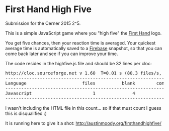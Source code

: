 # First Hand High Five

Submission for the Cerner 2015 2^5.

This is a simple JavaScript game where you "high five" the [First Hand](https://www.firsthandfoundation.org/) logo.  

You get five chances, then your reaction time is averaged.  Your quickest average time is automatically saved to a [Firebase](https://www.firebase.com/) snapshot, so that you can come back later and see if you can improve your time.  

The code resides in the highfive.js file and should be 32 lines per cloc:

<pre>
http://cloc.sourceforge.net v 1.60  T=0.01 s (80.3 files/s, 2892.2 lines/s)
-------------------------------------------------------------------------------
Language                     files          blank        comment           code
-------------------------------------------------------------------------------
Javascript                       1              4              0             32
-------------------------------------------------------------------------------
</pre>

I wasn't including the HTML file in this count... so if that must count I guess this is disqualified :)

It is running here to give it a shot: http://austinmoody.org/firsthandhighfive/
